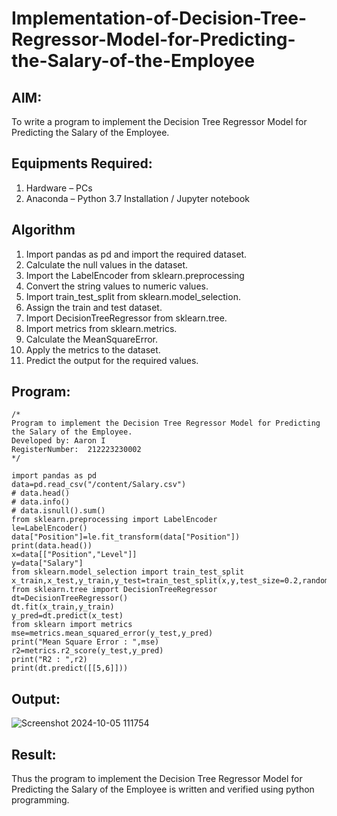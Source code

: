 # Implementation-of-Decision-Tree-Regressor-Model-for-Predicting-the-Salary-of-the-Employee

## AIM:
To write a program to implement the Decision Tree Regressor Model for Predicting the Salary of the Employee.

## Equipments Required:
1. Hardware – PCs
2. Anaconda – Python 3.7 Installation / Jupyter notebook

## Algorithm
1. Import pandas as pd and import the required dataset.
2. Calculate the null values in the dataset.
3. Import the LabelEncoder from sklearn.preprocessing
4. Convert the string values to numeric values.
5. Import train_test_split from sklearn.model_selection.
6. Assign the train and test dataset.
7. Import DecisionTreeRegressor from sklearn.tree.
8. Import metrics from sklearn.metrics.
9. Calculate the MeanSquareError.
10. Apply the metrics to the dataset.
11. Predict the output for the required values.

## Program:
```
/*
Program to implement the Decision Tree Regressor Model for Predicting the Salary of the Employee.
Developed by: Aaron I
RegisterNumber:  212223230002
*/

import pandas as pd
data=pd.read_csv("/content/Salary.csv")
# data.head()
# data.info()
# data.isnull().sum()
from sklearn.preprocessing import LabelEncoder
le=LabelEncoder()
data["Position"]=le.fit_transform(data["Position"])
print(data.head())
x=data[["Position","Level"]]
y=data["Salary"]
from sklearn.model_selection import train_test_split
x_train,x_test,y_train,y_test=train_test_split(x,y,test_size=0.2,random_state=2)
from sklearn.tree import DecisionTreeRegressor
dt=DecisionTreeRegressor()
dt.fit(x_train,y_train)
y_pred=dt.predict(x_test)
from sklearn import metrics
mse=metrics.mean_squared_error(y_test,y_pred)
print("Mean Square Error : ",mse)
r2=metrics.r2_score(y_test,y_pred)
print("R2 : ",r2)
print(dt.predict([[5,6]]))

```

## Output:

![Screenshot 2024-10-05 111754](https://github.com/user-attachments/assets/4fb7c119-276b-4218-8c0c-1e719b72cee1)



## Result:
Thus the program to implement the Decision Tree Regressor Model for Predicting the Salary of the Employee is written and verified using python programming.
